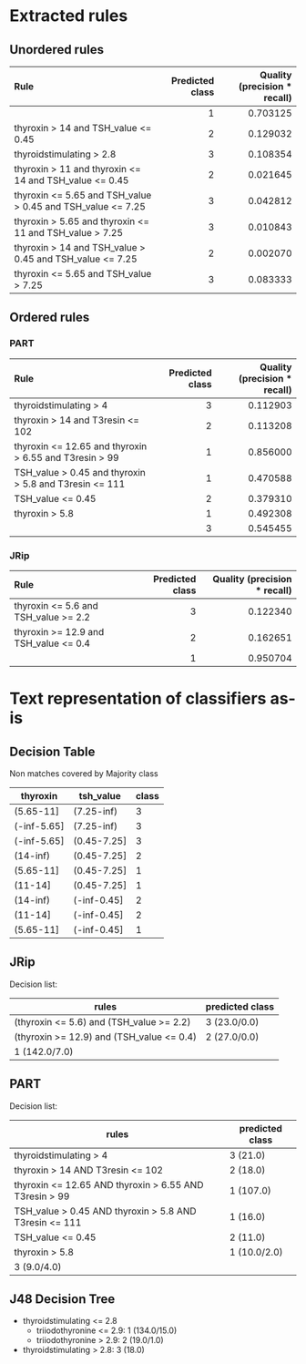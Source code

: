 # Extracted rules

## Unordered rules

| Rule | Predicted class | Quality (precision * recall) |
|:----|----:|----:|
|  | 1 | 0.703125 |
| thyroxin > 14 and TSH_value <= 0.45 | 2 | 0.129032 |
| thyroidstimulating > 2.8 | 3 | 0.108354 |
| thyroxin > 11 and thyroxin <= 14 and TSH_value <= 0.45 | 2 | 0.021645 |
| thyroxin <= 5.65 and TSH_value > 0.45 and TSH_value <= 7.25 | 3 | 0.042812 |
| thyroxin > 5.65 and thyroxin <= 11 and TSH_value > 7.25 | 3 | 0.010843 |
| thyroxin > 14 and TSH_value > 0.45 and TSH_value <= 7.25 | 2 | 0.002070 |
| thyroxin <= 5.65 and TSH_value > 7.25 | 3 | 0.083333 |

## Ordered rules

### PART

| Rule | Predicted class | Quality (precision * recall) |
|:----|----:|----:|
| thyroidstimulating > 4 | 3 | 0.112903 |
| thyroxin > 14 and T3resin <= 102 | 2 | 0.113208 |
| thyroxin <= 12.65 and thyroxin > 6.55 and T3resin > 99 | 1 | 0.856000 |
| TSH_value > 0.45 and thyroxin > 5.8 and T3resin <= 111 | 1 | 0.470588 |
| TSH_value <= 0.45 | 2 | 0.379310 |
| thyroxin > 5.8 | 1 | 0.492308 |
|  | 3 | 0.545455 |


### JRip

| Rule | Predicted class | Quality (precision * recall) |
|:----|----:|----:|
| thyroxin <= 5.6 and TSH_value >= 2.2 | 3 | 0.122340 |
| thyroxin >= 12.9 and TSH_value <= 0.4 | 2 | 0.162651 |
|  | 1 | 0.950704 |


# Text representation of classifiers as-is

## Decision Table

Non matches covered by Majority class

thyroxin|tsh_value|class
---|---|---
(5.65-11]|(7.25-inf)|3
(-inf-5.65]|(7.25-inf)|3
(-inf-5.65]|(0.45-7.25]|3
(14-inf)|(0.45-7.25]|2
(5.65-11]|(0.45-7.25]|1
(11-14]|(0.45-7.25]|1
(14-inf)|(-inf-0.45]|2
(11-14]|(-inf-0.45]|2
(5.65-11]|(-inf-0.45]|1

## JRip

Decision list:

rules | predicted class
---|---
(thyroxin <= 5.6) and (TSH_value >= 2.2)|3 (23.0/0.0)
(thyroxin >= 12.9) and (TSH_value <= 0.4)|2 (27.0/0.0)
|1 (142.0/7.0)


## PART

Decision list:

rules | predicted class
---|---
thyroidstimulating > 4|3 (21.0)
thyroxin > 14 AND T3resin <= 102|2 (18.0)
thyroxin <= 12.65 AND thyroxin > 6.55 AND T3resin > 99|1 (107.0)
TSH_value > 0.45 AND thyroxin > 5.8 AND T3resin <= 111|1 (16.0)
TSH_value <= 0.45|2 (11.0)
thyroxin > 5.8|1 (10.0/2.0)
|3 (9.0/4.0)


## J48 Decision Tree

* thyroidstimulating <= 2.8
	* triiodothyronine <= 2.9: 1 (134.0/15.0)
	* triiodothyronine > 2.9: 2 (19.0/1.0)
* thyroidstimulating > 2.8: 3 (18.0)


